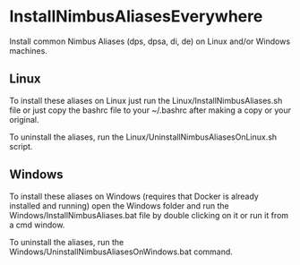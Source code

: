 # InstallNimbusAliasesEverywhere
Install common Nimbus Aliases (dps, dpsa, di, de) on Linux and/or Windows machines.

## Linux

To install these aliases on Linux just run the Linux/InstallNimbusAliases.sh file or just copy the bashrc file to your ~/.bashrc after making a copy or your original.

To uninstall the aliases, run the Linux/UninstallNimbusAliasesOnLinux.sh script. 

## Windows

To install these aliases on Windows (requires that Docker is already installed and running) open the Windows folder and  run the Windows/InstallNimbusAliases.bat file by double clicking on it or run it from a cmd window.

To uninstall the aliases, run the Windows/UninstallNimbusAliasesOnWindows.bat command.
